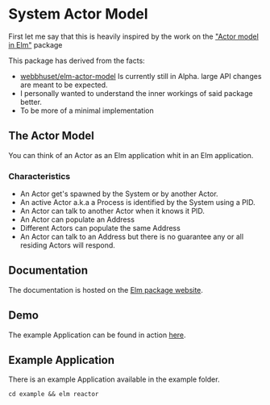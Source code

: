 # System Actor Model

First let me say that this is heavily inspired by the work on the ["Actor model in Elm"](https://package.elm-lang.org/packages/webbhuset/elm-actor-model/latest/)
package

This package has derived from the facts:
  - [webbhuset/elm-actor-model](https://package.elm-lang.org/packages/webbhuset/elm-actor-model/latest/) Is currently still in Alpha.
    large API changes are meant to be expected.
  - I personally wanted to understand the inner workings of said package better.
  - To be more of a minimal implementation

## The Actor Model

You can think of an Actor as an Elm application whit in an Elm application.

### Characteristics

  - An Actor get's spawned by the System or by another Actor.
  - An active Actor a.k.a a Process is identified by the System using a PID.
  - An Actor can talk to another Actor when it knows it PID.
  - An Actor can populate an Address
  - Different Actors can populate the same Address
  - An Actor can talk to an Address but there is no guarantee any or all residing Actors will respond.

## Documentation

The documentation is hosted on the [Elm package website](https://package.elm-lang.org/packages/tricycle/system-actor-model/latest).

## Demo

The example Application can be found in action [here](https://tricycle.github.io/system-actor-model/).

## Example Application

There is an example Application available in the example folder.

`cd example && elm reactor`
